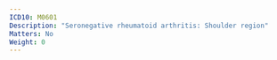```yaml
---
ICD10: M0601
Description: "Seronegative rheumatoid arthritis: Shoulder region"
Matters: No
Weight: 0
---
```

